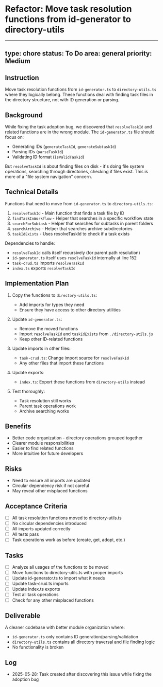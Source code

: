 # Refactor: Move task resolution functions from id-generator to directory-utils

---
type: chore
status: To Do
area: general
priority: Medium
---


## Instruction

Move task resolution functions from `id-generator.ts` to `directory-utils.ts` where they logically belong. These functions deal with finding task files in the directory structure, not with ID generation or parsing.

## Background

While fixing the task adoption bug, we discovered that `resolveTaskId` and related functions are in the wrong module. The `id-generator.ts` file should focus on:
- Generating IDs (`generateTaskId`, `generateSubtaskId`)
- Parsing IDs (`parseTaskId`)
- Validating ID format (`isValidTaskId`)

But `resolveTaskId` is about finding files on disk - it's doing file system operations, searching through directories, checking if files exist. This is more of a "file system navigation" concern.

## Technical Details

Functions that need to move from `id-generator.ts` to `directory-utils.ts`:
1. `resolveTaskId` - Main function that finds a task file by ID
2. `findTaskInWorkflow` - Helper that searches in a specific workflow state
3. `searchForSubtask` - Helper that searches for subtasks in parent folders
4. `searchArchive` - Helper that searches archive subdirectories
5. `taskIdExists` - Uses resolveTaskId to check if a task exists

Dependencies to handle:
- `resolveTaskId` calls itself recursively (for parent path resolution)
- `id-generator.ts` itself uses `resolveTaskId` internally at line 152
- `task-crud.ts` imports `resolveTaskId`
- `index.ts` exports `resolveTaskId`

## Implementation Plan

1. Copy the functions to `directory-utils.ts`:
   - Add imports for types they need
   - Ensure they have access to other directory utilities

2. Update `id-generator.ts`:
   - Remove the moved functions
   - Import `resolveTaskId` and `taskIdExists` from `./directory-utils.js`
   - Keep other ID-related functions

3. Update imports in other files:
   - `task-crud.ts`: Change import source for `resolveTaskId`
   - Any other files that import these functions

4. Update exports:
   - `index.ts`: Export these functions from `directory-utils` instead

5. Test thoroughly:
   - Task resolution still works
   - Parent task operations work
   - Archive searching works

## Benefits

- Better code organization - directory operations grouped together
- Clearer module responsibilities
- Easier to find related functions
- More intuitive for future developers

## Risks

- Need to ensure all imports are updated
- Circular dependency risk if not careful
- May reveal other misplaced functions

## Acceptance Criteria

- [ ] All task resolution functions moved to directory-utils.ts
- [ ] No circular dependencies introduced
- [ ] All imports updated correctly
- [ ] All tests pass
- [ ] Task operations work as before (create, get, adopt, etc.)

## Tasks

- [ ] Analyze all usages of the functions to be moved
- [ ] Move functions to directory-utils.ts with proper imports
- [ ] Update id-generator.ts to import what it needs
- [ ] Update task-crud.ts imports
- [ ] Update index.ts exports
- [ ] Test all task operations
- [ ] Check for any other misplaced functions

## Deliverable

A cleaner codebase with better module organization where:
- `id-generator.ts` only contains ID generation/parsing/validation
- `directory-utils.ts` contains all directory traversal and file finding logic
- No functionality is broken

## Log
- 2025-05-28: Task created after discovering this issue while fixing the adoption bug
